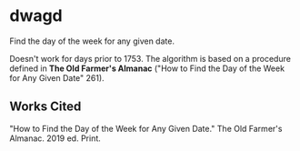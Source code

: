 # dwagd
Find the day of the week for any given date.

Doesn't work for days prior to 1753.  The algorithm is based on a procedure  defined in **The Old Farmer's Almanac** ("How to Find the Day of the Week for Any Given Date" 261).

## Works Cited
"How to Find the Day of the Week for Any Given Date." The Old Farmer's Almanac. 2019 ed. Print.
